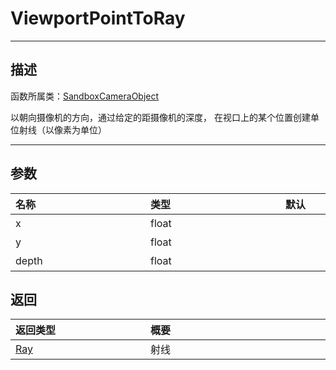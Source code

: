 # ViewportPointToRay
-----------------------------------------------------------------------------------------
## 描述

函数所属类：[SandboxCameraObject](/Api/Class/GamePlay/SandboxCameraObject.md)

以朝向摄像机的方向，通过给定的距摄像机的深度，
在视口上的某个位置创建单位射线（以像素为单位）

-----------------------------------------------------------------------------------------
## 参数


|<div style="width:200px">名称</div>|<div style="width:200px">类型</div>|<div style="width:200px">默认</div>|<div style="width:345px">描述</div>|
|:--------------------|:--------------------|:--------------------|:--------------------|
|x|float||x坐标|
|y|float||y坐标|
|depth|float||深度|


## 返回

|<div style="width:200px">返回类型</div>|<div style="width:800px">概要</div>|
|:---|:---|
|[Ray](/Api/DataType/Ray.md)|射线|


